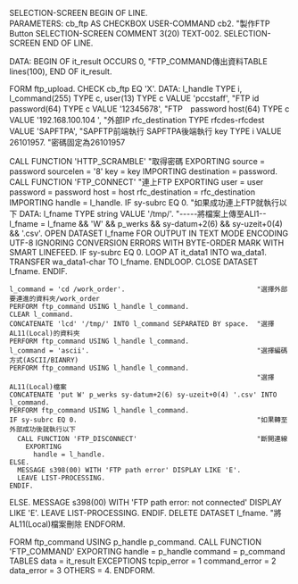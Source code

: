 




  SELECTION-SCREEN BEGIN OF LINE.    
    PARAMETERS: cb_ftp AS CHECKBOX USER-COMMAND cb2.   "製作FTP Button
    SELECTION-SCREEN COMMENT 3(20) TEXT-002.
  SELECTION-SCREEN END OF LINE.

   DATA: BEGIN OF it_result OCCURS 0,                  "FTP_COMMAND傳出資料TABLE          
          lines(100),
        END OF it_result.

 FORM ftp_upload.
  CHECK cb_ftp EQ 'X'.
  DATA: l_handle        TYPE i,
        l_command(255)  TYPE c,
        user(13)        TYPE c VALUE 'pccstaff',              "FTP  id
        password(64)    TYPE c VALUE '12345678',              "FTP　password
        host(64)        TYPE c VALUE '192.168.100.104 ',      "外部IP
        rfc_destination TYPE rfcdes-rfcdest VALUE 'SAPFTPA',  "SAPFTP前端執行 SAPFTPA後端執行
        key             TYPE i VALUE 26101957.                "密碼固定為26101957

  CALL FUNCTION 'HTTP_SCRAMBLE'  "取得密碼
    EXPORTING
      source      = password
      sourcelen   = '8'
      key         = key
    IMPORTING
      destination = password.
  CALL FUNCTION 'FTP_CONNECT'    "連上FTP
    EXPORTING
      user            = user
      password        = password
      host            = host
      rfc_destination = rfc_destination
    IMPORTING
      handle          = l_handle.
  IF sy-subrc EQ 0.                          "如果成功連上FTP就執行以下
    DATA: l_fname TYPE string VALUE '/tmp/'. "-----將檔案上傳至ALl1--
    l_fname = l_fname && 'W' && p_werks && sy-datum+2(6) && sy-uzeit+0(4) && '.csv'.
    OPEN DATASET l_fname FOR OUTPUT IN TEXT MODE 
                         ENCODING UTF-8 IGNORING CONVERSION ERRORS WITH BYTE-ORDER MARK WITH SMART LINEFEED.
    IF sy-subrc EQ 0.
      LOOP AT it_data1 INTO wa_data1.
        TRANSFER wa_data1-char TO l_fname.
      ENDLOOP.
      CLOSE DATASET l_fname.
    ENDIF.

    l_command = 'cd /work_order'.                                 "選擇外部要連進的資料夾/work_order
    PERFORM ftp_command USING l_handle l_command.
    CLEAR l_command.
    CONCATENATE 'lcd' '/tmp/' INTO l_command SEPARATED BY space.  "選擇AL11(Local)的資料夾
    PERFORM ftp_command USING l_handle l_command.
    l_command = 'ascii'.                                          "選擇編碼方式(ASCII/BIANRY)
    PERFORM ftp_command USING l_handle l_command.
                                                                  "選擇AL11(Local)檔案
    CONCATENATE 'put W' p_werks sy-datum+2(6) sy-uzeit+0(4) '.csv' INTO l_command.
    PERFORM ftp_command USING l_handle l_command.
    IF sy-subrc EQ 0.                                             "如果轉至外部成功後就執行以下
      CALL FUNCTION 'FTP_DISCONNECT'                              "斷開連線
        EXPORTING
          handle = l_handle.
    ELSE.
      MESSAGE s398(00) WITH 'FTP path error' DISPLAY LIKE 'E'.
      LEAVE LIST-PROCESSING.
    ENDIF.
  ELSE.
    MESSAGE s398(00) WITH 'FTP path error: not connected' DISPLAY LIKE 'E'.
    LEAVE LIST-PROCESSING.
  ENDIF.
  DELETE DATASET l_fname.                                       "將AL11(Local)檔案刪除
 ENDFORM.

 FORM ftp_command  USING p_handle p_command.
  CALL FUNCTION 'FTP_COMMAND'
    EXPORTING
      handle        = p_handle
      command       = p_command
    TABLES
      data          = it_result
    EXCEPTIONS
      tcpip_error   = 1
      command_error = 2
      data_error    = 3
      OTHERS        = 4.
 ENDFORM.

